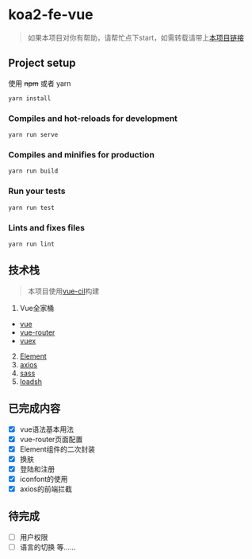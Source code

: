 # koa2-fe-vue

> 如果本项目对你有帮助，请帮忙点下start，如需转载请带上[本项目链接](https://github.com/MrMeiyu/koa2-fe-vue)

## Project setup

使用 ~~npm~~ 或者 yarn

```
yarn install
```

### Compiles and hot-reloads for development
```
yarn run serve
```

### Compiles and minifies for production
```
yarn run build
```

### Run your tests
```
yarn run test
```

### Lints and fixes files
```
yarn run lint
```

## 技术栈

> 本项目使用[vue-cil](https://cli.vuejs.org/zh/guide/cli-service.html)构建

1. Vue全家桶
  - [vue](https://cn.vuejs.org/v2/guide/)
  - [vue-router](https://router.vuejs.org/zh/)
  - [vuex](https://vuex.vuejs.org/zh/guide/)
2. [Element](http://element-cn.eleme.io/2.7/#/zh-CN/component/installation)
3. [axios](https://www.kancloud.cn/yunye/axios/234845)
4. [sass](https://www.sass.hk/install/)
5. [loadsh](https://www.lodashjs.com/docs/4.17.5.html)

## 已完成内容

- [x] vue语法基本用法
- [x] vue-router页面配置
- [x] Element组件的二次封装
- [x] 换肤
- [x] 登陆和注册
- [x] iconfont的使用
- [x] axios的前端拦截

## 待完成

- [ ] 用户权限
- [ ] 语言的切换
等......